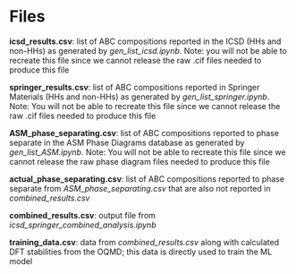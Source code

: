 # Files

**icsd_results.csv**: list of ABC compositions reported in the ICSD (HHs and non-HHs) as generated by _gen_list_icsd.ipynb_. Note: you will not be able to recreate this file since we cannot release the raw .cif files needed to produce this file

**springer_results.csv**: list of ABC compositions reported in Springer Materials (HHs and non-HHs) as generated by _gen_list_springer.ipynb_. Note: You will not be able to recreate this file since we cannot release the raw .cif files needed to produce this file

**ASM_phase_separating.csv**: list of ABC compositions reported to phase separate in the ASM Phase Diagrams database as generated by _gen_list_ASM.ipynb_. Note: You will not be able to recreate this file since we cannot release the raw phase diagram files needed to produce this file

**actual_phase_separating.csv**: list of ABC compositions reported to phase separate from _ASM_phase_separating.csv_ that are also not reported in _combined_results.csv_

**combined_results.csv**: output file from _icsd_springer_combined_analysis.ipynb_

**training_data.csv**: data from _combined_results.csv_ along with calculated DFT stabilities from the OQMD; this data is directly used to train the ML model
